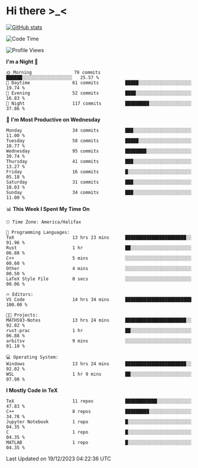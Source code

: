 # Hi there \>_<

[![GitHub stats](https://github-readme-stats.vercel.app/api?username=ARessegetesStery&show_icons=true&theme=transparent)](https://github.com/anuraghazra/github-readme-stats)

<!--START_SECTION:waka-->
![Code Time](http://img.shields.io/badge/Code%20Time-559%20hrs%2015%20mins-blue)

![Profile Views](http://img.shields.io/badge/Profile%20Views-8-blue)

**I'm a Night 🦉** 

```text
🌞 Morning                79 commits          ██████░░░░░░░░░░░░░░░░░░░   25.57 % 
🌆 Daytime                61 commits          █████░░░░░░░░░░░░░░░░░░░░   19.74 % 
🌃 Evening                52 commits          ████░░░░░░░░░░░░░░░░░░░░░   16.83 % 
🌙 Night                  117 commits         █████████░░░░░░░░░░░░░░░░   37.86 % 
```
📅 **I'm Most Productive on Wednesday** 

```text
Monday                   34 commits          ███░░░░░░░░░░░░░░░░░░░░░░   11.00 % 
Tuesday                  58 commits          █████░░░░░░░░░░░░░░░░░░░░   18.77 % 
Wednesday                95 commits          ████████░░░░░░░░░░░░░░░░░   30.74 % 
Thursday                 41 commits          ███░░░░░░░░░░░░░░░░░░░░░░   13.27 % 
Friday                   16 commits          █░░░░░░░░░░░░░░░░░░░░░░░░   05.18 % 
Saturday                 31 commits          ███░░░░░░░░░░░░░░░░░░░░░░   10.03 % 
Sunday                   34 commits          ███░░░░░░░░░░░░░░░░░░░░░░   11.00 % 
```


📊 **This Week I Spent My Time On** 

```text
🕑︎ Time Zone: America/Halifax

💬 Programming Languages: 
TeX                      13 hrs 23 mins      ███████████████████████░░   91.96 % 
Rust                     1 hr                ██░░░░░░░░░░░░░░░░░░░░░░░   06.88 % 
C++                      5 mins              ░░░░░░░░░░░░░░░░░░░░░░░░░   00.60 % 
Other                    4 mins              ░░░░░░░░░░░░░░░░░░░░░░░░░   00.50 % 
LaTeX Style File         0 secs              ░░░░░░░░░░░░░░░░░░░░░░░░░   00.06 % 

🔥 Editors: 
VS Code                  14 hrs 34 mins      █████████████████████████   100.00 % 

🐱‍💻 Projects: 
MATH593-Notes            13 hrs 24 mins      ███████████████████████░░   92.02 % 
rust-prac                1 hr                ██░░░░░░░░░░░░░░░░░░░░░░░   06.88 % 
arbitsv                  9 mins              ░░░░░░░░░░░░░░░░░░░░░░░░░   01.10 % 

💻 Operating System: 
Windows                  13 hrs 24 mins      ███████████████████████░░   92.02 % 
WSL                      1 hr 9 mins         ██░░░░░░░░░░░░░░░░░░░░░░░   07.98 % 
```

**I Mostly Code in TeX** 

```text
TeX                      11 repos            ████████████░░░░░░░░░░░░░   47.83 % 
C++                      8 repos             █████████░░░░░░░░░░░░░░░░   34.78 % 
Jupyter Notebook         1 repo              █░░░░░░░░░░░░░░░░░░░░░░░░   04.35 % 
C                        1 repo              █░░░░░░░░░░░░░░░░░░░░░░░░   04.35 % 
MATLAB                   1 repo              █░░░░░░░░░░░░░░░░░░░░░░░░   04.35 % 
```




 Last Updated on 19/12/2023 04:22:36 UTC
<!--END_SECTION:waka-->
